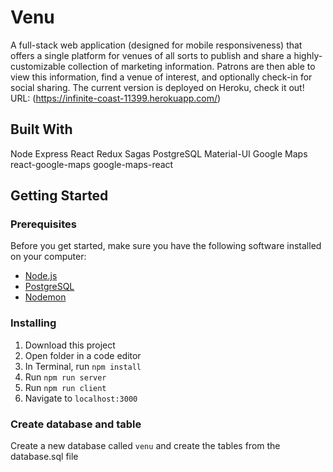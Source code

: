 # Venu

A full-stack web application (designed for mobile responsiveness) that offers a single platform for venues of all sorts to publish and share a highly-customizable collection of marketing information. Patrons are then able to view this information, find a venue of interest, and optionally check-in for social sharing. The current version is deployed on Heroku, check it out! URL: (https://infinite-coast-11399.herokuapp.com/)

## Built With

Node
Express
React
Redux
Sagas
PostgreSQL
Material-UI
Google Maps
react-google-maps
google-maps-react

## Getting Started

### Prerequisites

Before you get started, make sure you have the following software installed on your computer:

- [Node.js](https://nodejs.org/en/)
- [PostgreSQL](https://www.postgresql.org/)
- [Nodemon](https://nodemon.io/)

### Installing

1. Download this project
2. Open folder in a code editor
3. In Terminal, run `npm install`
4. Run `npm run server`
5. Run `npm run client`
6. Navigate to `localhost:3000`

### Create database and table

Create a new database called `venu` and create the tables from the database.sql file

<!-- ## Development Setup Instructions

* Run `npm install`
* Create a `.env` file at the root of the project and paste this line into the file:
    ```
    SERVER_SESSION_SECRET=superDuperSecret
    ```
    While you're in your new `.env` file, take the time to replace `superDuperSecret` with some long random string like `25POUbVtx6RKVNWszd9ERB9Bb6` to keep your application secure. Here's a site that can help you: [https://passwordsgenerator.net/](https://passwordsgenerator.net/). If you don't do this step, create a secret with less than eight characters, or leave it as `superDuperSecret`, you will get a warning.
* Start postgres if not running already by using `brew services start postgresql`
* Run `npm run server`
* Run `npm run client`
* Navigate to `localhost:3000` -->

<!-- ## Production Build

Before pushing to Heroku, run `npm run build` in terminal. This will create a build folder that contains the code Heroku will be pointed at. You can test this build by typing `npm start`. Keep in mind that `npm start` will let you preview the production build but will **not** auto update.

* Start postgres if not running already by using `brew services start postgresql`
* Run `npm start`
* Navigate to `localhost:5000` -->

<!-- ## Deployment

1. Create a new Heroku project
1. Link the Heroku project to the project GitHub Repo
1. Create an Herkoku Postgres database
1. Connect to the Heroku Postgres database from Postico
1. Create the necessary tables
1. Add an environment variable for `SERVER_SESSION_SECRET` with a nice random string for security
1. In the deploy section, select manual deploy
# venu -->
